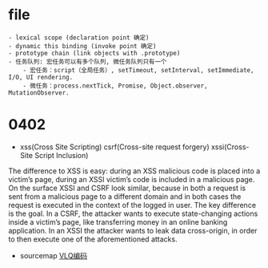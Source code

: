 # file
    - lexical scope (declaration point 确定)
    - dynamic this binding (invoke point 确定)
    - prototype chain (link objects with .prototype)
    - 任务队列: 宏任务可以有多个队列, 微任务队列只有一个
        - 宏任务：script（全局任务）, setTimeout, setInterval, setImmediate, I/O, UI rendering.
        - 微任务：process.nextTick, Promise, Object.observer, MutationObserver.

# 0402
- xss(Cross Site Scripting) csrf(Cross-site request forgery) xssi(Cross-Site Script Inclusion)

The difference to XSS is easy: during an XSS malicious code is placed into a victim’s page, during an XSSI victim’s code is included in a malicious page. On the surface XSSI and CSRF look similar, because in both a request is sent from a malicious page to a different domain and in both cases the request is executed in the context of the logged in user. The key difference is the goal. In a CSRF, the attacker wants to execute state-changing actions inside a victim’s page, like transferring money in an online banking application. In an XSSI the attacker wants to leak data cross-origin, in order to then execute one of the aforementioned attacks.

- sourcemap 
[VLQ编码](https://www.ruanyifeng.com/blog/2013/01/javascript_source_map.html)

